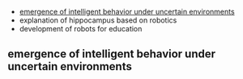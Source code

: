 <ul>
 <li><a href="#pfc">emergence of intelligent behavior under uncertain environments</a></li>
 <li>explanation of hippocampus based on robotics</li>
 <li>development of robots for education</li>
</ul>

<h2 id="pfc">emergence of intelligent behavior under uncertain environments</h2>
